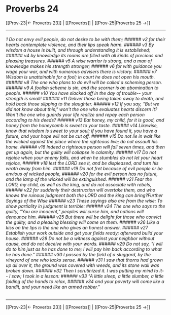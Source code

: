 # Proverbs 24

[[Prov-23|← Proverbs 23]] | [[Proverbs]] | [[Prov-25|Proverbs 25 →]]
***

###### 1 Do not envy evil people, do not desire to be with them; ###### v2 for their hearts contemplate violence, and their lips speak harm. ###### v3 By wisdom a house is built, and through understanding it is established; ###### v4 by knowledge its rooms are filled with all kinds of precious and pleasing treasures. ###### v5 A wise warrior is strong, and a man of knowledge makes his strength stronger; ###### v6 for with guidance you wage your war, and with numerous advisers there is victory. ###### v7 Wisdom is unattainable for a fool; in court he does not open his mouth. ###### v8 The one who plans to do evil will be called a scheming person. ###### v9 A foolish scheme is sin, and the scorner is an abomination to people. ###### v10 You have slacked off in the day of trouble-- your strength is small! ###### v11 Deliver those being taken away to death, and hold back those slipping to the slaughter. ###### v12 If you say, "But we did not know about this," won't the one who evaluates hearts discern it? Won't the one who guards your life realize and repay each person according to his deeds? ###### v13 Eat honey, my child, for it is good, and honey from the honeycomb is sweet to your taste. ###### v14 Likewise, know that wisdom is sweet to your soul; if you have found it, you have a future, and your hope will not be cut off. ###### v15 Do not lie in wait like the wicked against the place where the righteous live; do not assault his home. ###### v16 Indeed a righteous person will fall seven times, and then get up again, but the guilty will collapse in calamity. ###### v17 Do not rejoice when your enemy falls, and when he stumbles do not let your heart rejoice, ###### v18 lest the LORD see it, and be displeased, and turn his wrath away from him. ###### v19 Do not fret because of evil people or be envious of wicked people, ###### v20 for the evil person has no future, and the lamp of the wicked will be extinguished. ###### v21 Fear the LORD, my child, as well as the king, and do not associate with rebels, ###### v22 for suddenly their destruction will overtake them, and who knows the ruinous judgment both the LORD and the king can bring?Further Sayings of the Wise ###### v23 These sayings also are from the wise: To show partiality in judgment is terrible: ###### v24 The one who says to the guilty, "You are innocent," peoples will curse him, and nations will denounce him. ###### v25 But there will be delight for those who convict the guilty, and a pleasing blessing will come on them. ###### v26 Like a kiss on the lips is the one who gives an honest answer. ###### v27 Establish your work outside and get your fields ready; afterward build your house. ###### v28 Do not be a witness against your neighbor without cause, and do not deceive with your words. ###### v29 Do not say, "I will do to him just as he has done to me; I will pay him back according to what he has done." ###### v30 I passed by the field of a sluggard, by the vineyard of one who lacks sense. ###### v31 I saw that thorns had grown up all over it, the ground was covered with weeds, and its stone wall was broken down. ###### v32 Then I scrutinized it. I was putting my mind to it-- I saw; I took in a lesson: ###### v33 "A little sleep, a little slumber, a little folding of the hands to relax, ###### v34 and your poverty will come like a bandit, and your need like an armed robber."

***
[[Prov-23|← Proverbs 23]] | [[Proverbs]] | [[Prov-25|Proverbs 25 →]]
